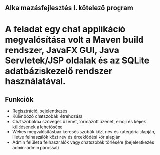 ## Alkalmazásfejlesztés I. kötelező program

# A feladat egy chat applikáció megvalósítása volt a Maven build rendszer, JavaFX GUI, Java Servletek/JSP oldalak és az SQLite adatbáziskezelő rendszer használatával. 

## Funkciók

- Regisztráció, bejelentkezés
- Különböző chatszobák létrehozása
- Chatszobákba szöveges üzenet, formázott üzenet, emoji és képek küldésének a lehetősége
- Webes megvalósításban keresés szobák közt név és kategória alapján, illetve felhaszálók közt név és érdeklődési kör alapján
- Admin felület a felhasználók vagy chatszobák törlésére (bejelentkezés admin-admin párossal)
